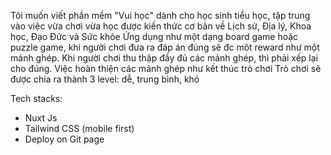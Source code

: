 Tôi muốn viết phần mềm "Vui học" dành cho học sinh tiểu học, tập trung vào việc vừa chơi vừa học được kiến thức cơ bản về  Lịch sử, Địa lý, Khoa học, Đạo Đức và Sức khỏe
Ứng dụng như một dạng board game hoặc puzzle game, khi người chơi đưa ra đáp án đúng sẽ đc môt reward như một mảnh ghép. Khi người chơi thu thập đầy đủ các mảnh ghép, thì phải xếp lại cho đúng. Việc hoàn thiện các mảnh ghép như kết thúc trò chơi
Trò chơi sẽ được chia ra thành 3 level: dễ, trung bình, khó

Tech stacks:
- Nuxt Js
- Tailwind CSS (mobile first)
- Deploy on Git page